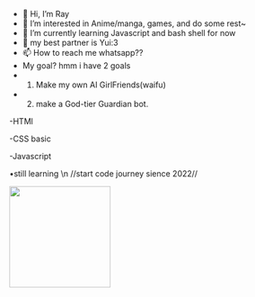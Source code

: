 - 👋 Hi, I’m Ray
- 👀 I’m interested in Anime/manga, games, and do some rest~
- 🌱 I’m currently learning Javascript and bash shell for now
- 💞️ my best partner is Yui:3
- 📫 How to reach me whatsapp??
- My goal? hmm i have 2 goals
-   1. Make my own AI GirlFriends(waifu)
-   2. make a God-tier Guardian bot.


<!---
NeedMeh/NeedMeh is a ✨ special ✨ repository because its `README.md` (this file) appears on your GitHub profile.
You can click the Preview link to take a look at your changes.
--->


-HTMl

-CSS basic

-Javascript

•still learning \n
//start code journey sience 2022//




<img height="180em" src="https://github-readme-stats.vercel.app/api?username=Ray&show_icons=true&hide_border=true&&count_private=true&include_all_commits=true" />

